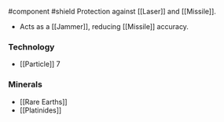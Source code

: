#component #shield
Protection against [[Laser]] and [[Missile]].
- Acts as a [[Jammer]], reducing [[Missile]] accuracy.
### Technology
- [[Particle]] 7
### Minerals
- [[Rare Earths]]
- [[Platinides]]